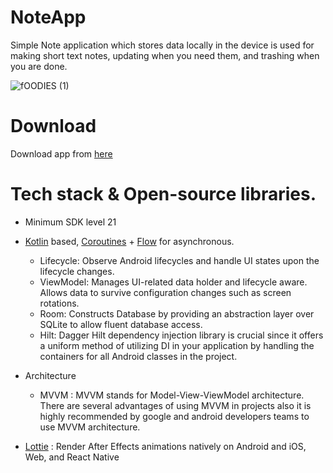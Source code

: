 # NoteApp
 Simple Note application which stores data locally in the device is used for making short text notes, updating when you need them, and trashing when you are done.

 ![fOODIES (1)](https://github.com/abhii2002/NoteApp/assets/87520905/61b6ea85-41a2-4169-96c2-978ae34155a6)

 # Download
 Download app from [here](https://github.com/abhii2002/NoteApp/releases/tag/v1.0.0-alpha)
 
# Tech stack & Open-source libraries. 
 - Minimum SDK level 21
- [Kotlin](https://kotlinlang.org/) based, [Coroutines](https://developer.android.com/kotlin/coroutines) + [Flow](https://kotlinlang.org/api/kotlinx.coroutines/kotlinx-coroutines-core/kotlinx.coroutines.flow/) for asynchronous.

  - Lifecycle: Observe Android lifecycles and handle UI states upon the lifecycle changes.
  - ViewModel: Manages UI-related data holder and lifecycle aware. Allows data to survive configuration changes such as screen rotations.
  - Room: Constructs Database by providing an abstraction layer over SQLite to allow fluent database access.
  - Hilt: Dagger Hilt dependency injection library is crucial since it offers a uniform method of utilizing DI in your application by handling the containers for all Android classes in the project.
-  Architecture 
   - MVVM : MVVM stands for Model-View-ViewModel architecture. There are several advantages of using MVVM in projects also it is highly recommended by google and android developers teams to use MVVM architecture.
- [Lottie](https://github.com/airbnb/lottie-android) : Render After Effects animations natively on Android and iOS, Web, and React Native
